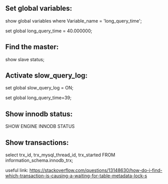 Set global variables:
---------------------

show global variables where Variable_name = 'long_query_time';

set global long_query_time = 40.000000;

Find the master:
----------------

show slave status;

Activate slow_query_log:
------------------------

set global slow_query_log = ON;

set global long_query_time=39;

Show innodb status:
-------------------

SHOW ENGINE INNODB STATUS

Show transactions:
------------------
select trx_id, trx_mysql_thread_id, trx_started FROM information_schema.innodb_trx;

useful link: https://stackoverflow.com/questions/13148630/how-do-i-find-which-transaction-is-causing-a-waiting-for-table-metadata-lock-s
